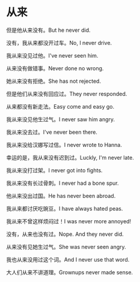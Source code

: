 # 从来

<p><span class="chinese">但是他从来没有。</span><span class="english">But he never did.</span></p>

<p><span class="chinese">没有，我从来都没开过车。</span><span class="english">No, I never drive.</span></p>

<p><span class="chinese">我从来没见过他。</span><span class="english">I've never seen him.</span></p>

<p><span class="chinese">从来没有做错事。</span><span class="english">Never done no wrong.</span></p>

<p><span class="chinese">她从来没有拒绝。</span><span class="english">She has not rejected.</span></p>

<p><span class="chinese">但是他们从来没有回应过。</span><span class="english">They never responded.</span></p>

<p><span class="chinese">从来都没有新走法。</span><span class="english">Easy come and easy go.</span></p>

<p><span class="chinese">我从来没见他生过气。</span><span class="english">I never saw him angry.</span></p>

<p><span class="chinese">我从来没去过。</span><span class="english">I've never been there.</span></p>

<p><span class="chinese">我从来没给汉娜写过信。</span><span class="english">I never wrote to Hanna.</span></p>

<p><span class="chinese">幸运的是，我从来没有迟到过。</span><span class="english">Luckly, I'm never late.</span></p>

<p><span class="chinese">我从来没打过架。</span><span class="english">I never got into fights.</span></p>

<p><span class="chinese">我从来没有长过骨刺。</span><span class="english">I never had a bone spur.</span></p>

<p><span class="chinese">他从来没出过国。</span><span class="english">He has never been abroad.</span></p>

<p><span class="chinese">我从来都讨厌吃豌豆。</span><span class="english">I have always hated peas.</span></p>

<p><span class="chinese">我从来不曾这样烦闷过！</span><span class="english">I was never more annoyed!</span></p>

<p><span class="chinese">没有，从来也没有过。</span><span class="english">Nope. And they never did.</span></p>

<p><span class="chinese">从来没有见她生过气。</span><span class="english">She was never seen angry.</span></p>

<p><span class="chinese">我也从来没用过这个词。</span><span class="english">And I never use that word.</span></p>

<p><span class="chinese">大人们从来不讲道理。</span><span class="english">Grownups never made sense.</span></p>

